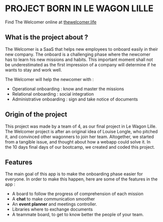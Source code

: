 # PROJECT BORN IN LE WAGON LILLE

Find The Welcomer online at [thewelcomer.life](http://www.thewelcomer.life/)

## What is the project about ? 
The Welcomer is a SaaS that helps new employees to onboard easily in their new company. 
The onboard is a challenging phase where the newcomer has to learn his new missions and habits. This important moment shall not be underestimated as the first impression of a company will determine if he wants to stay and work well. 

The Welcomer will help the newcomer with : 
* Operational onboarding : know and master the missions
* Relational onboarding : social integration 
* Administrative onboarding : sign and take notice of documents

## Origin of the project 
This project was made by a team of 4, as our final project in Le Wagon Lille. The Welcomer project is after an original idea of Louise Longle, who pitched it, and convinced other wagonners to join her team. Altogether, we started from a tangible issue, and thought about how a webapp could solve it. 
In the 10 days final days of our bootcamp, we created and coded this project. 

## Features 
The main goal of this app is to make the onboarding phase easier for everyone. In order to make this happen, here are some of the features in the app : 
* A board to follow the progress of comprehension of each mission 
* A **chat** to make communication smoother
* An **event planner** and meetings controller. 
* Libraries where to exchange documents 
* A teammate board, to get to know better the people of your team. 


